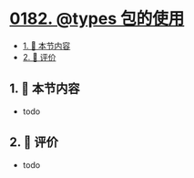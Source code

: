 # [0182. @types 包的使用](https://github.com/tnotesjs/TNotes.typescript/tree/main/notes/0182.%20%40types%20%E5%8C%85%E7%9A%84%E4%BD%BF%E7%94%A8)

<!-- region:toc -->

- [1. 🎯 本节内容](#1--本节内容)
- [2. 🫧 评价](#2--评价)

<!-- endregion:toc -->

## 1. 🎯 本节内容

- todo

## 2. 🫧 评价

- todo
